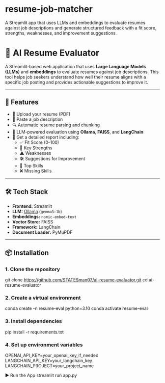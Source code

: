 # resume-job-matcher
A Streamlit app that uses LLMs and embeddings to evaluate resumes against job descriptions and generate structured feedback with a fit score, strengths, weaknesses, and improvement suggestions.

# 📄 AI Resume Evaluator

A Streamlit-based web application that uses **Large Language Models (LLMs)** and **embeddings** to evaluate resumes against job descriptions. This tool helps job seekers understand how well their resume aligns with a specific job posting and provides actionable suggestions to improve it.

---

## 🚀 Features

- 📌 Upload your resume (PDF)
- 🧠 Paste a job description
- 🔍 Automatic resume parsing and chunking
- 🤖 LLM-powered evaluation using **Ollama**, **FAISS**, and **LangChain**
- 📝 Get a detailed report including:
  - ✅ Fit Score (0–100)
  - 💪 Key Strengths
  - ⚠️ Weaknesses
  - 🛠️ Suggestions for Improvement
  - 🚀 Top Skills
  - ❌ Missing Skills

---

## 🛠️ Tech Stack

- **Frontend:** Streamlit
- **LLM:** [Ollama](https://ollama.com/) (`gemma3:1b`)
- **Embeddings:** `nomic-embed-text`
- **Vector Store:** FAISS
- **Framework:** LangChain
- **Document Loader:** PyMuPDF

---

## 📦 Installation

### 1. Clone the repository
git clone https://github.com/STATESman07/ai-resume-evaluator.git
cd ai-resume-evaluator


### 2. Create a virtual environment
conda create -n resume-eval python=3.10
conda activate resume-eval

### 3. Install dependencies
pip install -r requirements.txt

### 4. Set up environment variables
OPENAI_API_KEY=your_openai_key_if_needed
LANGCHAIN_API_KEY=your_langchain_key
LANGCHAIN_PROJECT=your_project_name

▶️ Run the App
streamlit run app.py



